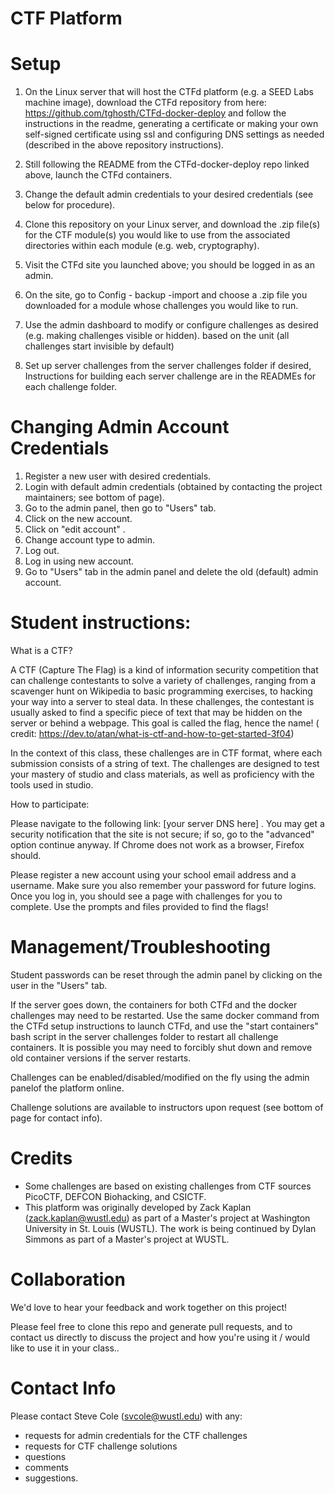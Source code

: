 # CTF Platform

# Setup

1. On the Linux server that will host the CTFd platform (e.g. a SEED Labs machine image), download the CTFd repository from here: https://github.com/tghosth/CTFd-docker-deploy and follow the instructions in the readme, generating a certificate or making your own self-signed certificate using ssl and configuring DNS settings as needed (described in the above repository instructions).

2. Still following the README from the CTFd-docker-deploy repo linked above, launch the CTFd containers.

3. Change the default admin credentials to your desired credentials (see below for procedure).

4. Clone this repository on your Linux server, and download the .zip file(s) for the CTF module(s) you would like to use from the associated directories within each module (e.g. web, cryptography).

5. Visit the CTFd site you launched above; you should be logged in as an admin.

6. On the site, go to Config - backup -import and choose a .zip file you downloaded for a module whose challenges you would like to run.

7. Use the admin dashboard to modify or configure challenges as desired (e.g. making challenges visible or hidden). based on the unit (all challenges start invisible by default)

8. Set up server challenges from the server challenges folder if desired, Instructions for building each server challenge are in the READMEs for each challenge folder.

# Changing Admin Account Credentials

1. Register a new user with desired credentials.
2. Login with default admin credentials (obtained by contacting the project maintainers; see bottom of page).
3. Go to the admin panel, then go to "Users" tab.
4. Click on the new account.
5. Click on "edit account" . 
6. Change account type to admin.
7. Log out.
8. Log in using new account.
9. Go to "Users" tab in the admin panel and delete the old (default) admin account.

# Student instructions:

What is a CTF?

A CTF (Capture The Flag) is a kind of information security competition that can challenge contestants to solve a variety of challenges, ranging from a scavenger hunt on Wikipedia to basic programming exercises, to hacking your way into a server to steal data. In these challenges, the contestant is usually asked to find a specific piece of text that may be hidden on the server or behind a webpage. This goal is called the flag, hence the name! ( credit: https://dev.to/atan/what-is-ctf-and-how-to-get-started-3f04)

In the context of this class, these challenges are in CTF format, where each submission consists of a string of text. The challenges are designed to test your mastery of studio and class materials, as well as proficiency with the tools used in studio. 

How to participate:

Please navigate to the following link: \[your server DNS here\] . You may get a security notification that the site is not secure; if so, go to the "advanced" option continue anyway. If Chrome does not work as a browser, Firefox should.

Please register a new account using your school email address and a username. Make sure you also remember your password for future logins. Once you log in, you should see a page with challenges for you to complete. Use the prompts and files provided to find the flags!

# Management/Troubleshooting

Student passwords can be reset through the admin panel by clicking on the user in the "Users" tab.

If the server goes down, the containers for both CTFd and the docker challenges may need to be restarted. Use the same docker command from the CTFd setup instructions to launch CTFd, and use the "start containers" bash script in the server challenges folder to restart all challenge containers. It is possible you may need to forcibly shut down and remove old container versions if the server restarts.

Challenges can be enabled/disabled/modified on the fly using the admin panelof the platform online. 

Challenge solutions are available to instructors upon request (see bottom of page for contact info).

# Credits

* Some challenges are based on existing challenges from CTF sources PicoCTF, DEFCON Biohacking, and CSICTF.
* This platform was originally developed by Zack Kaplan (zack.kaplan@wustl.edu) as part of a Master's project at Washington University in St. Louis (WUSTL). The work is being continued by Dylan Simmons as part of a Master's project at WUSTL.

# Collaboration

We'd love to hear your feedback and work together on this project! 

Please feel free to clone this repo and generate pull requests, and to contact us directly to discuss the project and how you're using it / would like to use it in your class..

# Contact Info
Please contact Steve Cole (svcole@wustl.edu) with any:
* requests for admin credentials for the CTF challenges
* requests for CTF challenge solutions
* questions
* comments
* suggestions.
